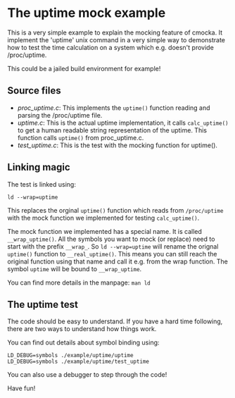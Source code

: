 The uptime mock example
=======================

This is a very simple example to explain the mocking feature of cmocka. It
implement the 'uptime' unix command in a very simple way to demonstrate how to
test the time calculation on a system which e.g. doesn't provide /proc/uptime.

This could be a jailed build environment for example!

Source files
------------

* *proc_uptime.c*: This implements the `uptime()` function reading and parsing
  the /proc/uptime file.
* *uptime.c*: This is the actual uptime implementation, it calls
  `calc_uptime()` to get a human readable string representation of the uptime.
  This function calls `uptime()` from proc_uptime.c.
* *test_uptime.c*: This is the test with the mocking function for uptime().

Linking magic
-------------

The test is linked using:

    ld --wrap=uptime

This replaces the orginal `uptime()` function which reads from `/proc/uptime`
with the mock function we implemented for testing `calc_uptime()`.

The mock function we implemented has a special name. It is called
`__wrap_uptime()`. All the symbols you want to mock (or replace) need to start
with the prefix `__wrap_`. So `ld --wrap=uptime` will rename the orignal
`uptime()` function to `__real_uptime()`. This means you can still reach the
original function using that name and call it e.g. from the wrap function.
The symbol `uptime` will be bound to `__wrap_uptime`.

You can find more details in the manpage: `man ld`

The uptime test
---------------

The code should be easy to understand. If you have a hard time following, there
are two ways to understand how things work.

You can find out details about symbol binding using:

    LD_DEBUG=symbols ./example/uptime/uptime
    LD_DEBUG=symbols ./example/uptime/test_uptime

You can also use a debugger to step through the code!


Have fun!
